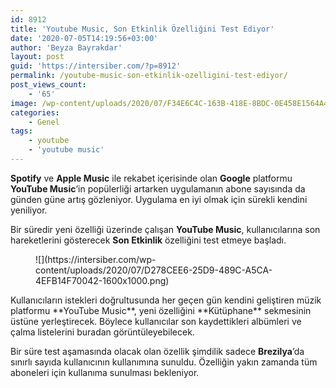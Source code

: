 ```yaml
---
id: 8912
title: 'Youtube Music, Son Etkinlik Özelliğini Test Ediyor'
date: '2020-07-05T14:19:56+03:00'
author: 'Beyza Bayrakdar'
layout: post
guid: 'https://intersiber.com/?p=8912'
permalink: /youtube-music-son-etkinlik-ozelligini-test-ediyor/
post_views_count:
    - '65'
image: /wp-content/uploads/2020/07/F34E6C4C-163B-418E-8BDC-0E458E1564A4.png
categories:
    - Genel
tags:
    - youtube
    - 'youtube music'
---
```


**Spotify** ve **Apple Music** ile rekabet içerisinde olan **Google** platformu **YouTube Music**’in popülerliği artarken uygulamanın abone sayısında da günden güne artış gözleniyor. Uygulama en iyi olmak için sürekli kendini yeniliyor.

Bir süredir yeni özelliği üzerinde çalışan **YouTube Music**, kullanıcılarına son hareketlerini gösterecek **Son Etkinlik** özelliğini test etmeye başladı.

<figure class="wp-block-image size-large">![](https://intersiber.com/wp-content/uploads/2020/07/D278CEE6-25D9-489C-A5CA-4EFB14F70042-1600x1000.png)</figure>Kullanıcıların istekleri doğrultusunda her geçen gün kendini geliştiren müzik platformu **YouTube Music**, yeni özelliğini **Kütüphane** sekmesinin üstüne yerleştirecek. Böylece kullanıcılar son kaydettikleri albümleri ve çalma listelerini buradan görüntüleyebilecek.

Bir süre test aşamasında olacak olan özellik şimdilik sadece **Brezilya**’da sınırlı sayıda kullanıcının kullanımına sunuldu. Özelliğin yakın zamanda tüm aboneleri için kullanıma sunulması bekleniyor.
